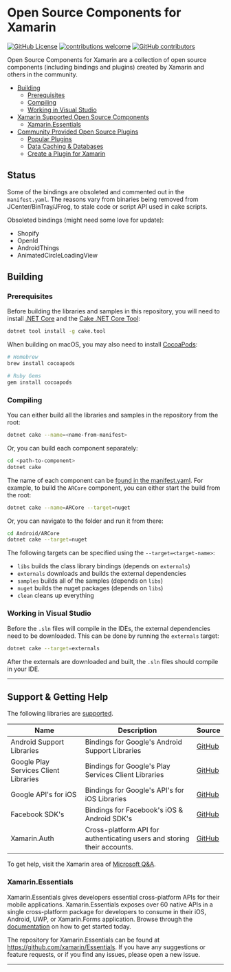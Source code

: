 # Open Source Components for Xamarin

[![GitHub License](https://img.shields.io/badge/license-MIT-lightgrey.svg)](https://github.com/xamarin/XamarinComponents/blob/master/LICENSE)
[![contributions welcome](https://img.shields.io/badge/contributions-welcome-brightgreen.svg?style=flat)](https://github.com/xamarin/XamarinComponents/issues)
[![GitHub contributors](https://img.shields.io/github/contributors/xamarin/XamarinComponents.svg)](https://github.com/xamarin/XamarinComponents/graphs/contributors)

Open Source Components for Xamarin are a collection of open source components (including bindings and plugins) created by Xamarin and others in the community.

 - [Building](#building)
    - [Prerequisites](#prerequisites)
    - [Compiling](#compiling)
    - [Working in Visual Studio](#working-in-visual-studio)
 - [Xamarin Supported Open Source Components](#xamarin-supported-open-source-components)
    - [Xamarin.Essentials](#xamarinessentials)
 - [Community Provided Open Source Plugins](#community-provided-open-source-plugins)
    - [Popular Plugins](#popular-plugins)
    - [Data Caching & Databases](#data-caching--databases)
    - [Create a Plugin for Xamarin](#create-a-plugin-for-xamarin)

## Status

Some of the bindings are obsoleted and commented out in the `manifest.yaml`. The reasons vary from binaries being removed 
from JCenter/BinTray/JFrog, to stale code or script API used in cake scripts.

Obsoleted bindings (might need some love for update):

*  Shopify
*  OpenId
*  AndroidThings
*  AnimatedCircleLoadingView

## Building

### Prerequisites

Before building the libraries and samples in this repository, you will need to install [.NET Core](https://dotnet.microsoft.com/download) and the [Cake .NET Core Tool](http://cakebuild.net):

```sh
dotnet tool install -g cake.tool
```

When building on macOS, you may also need to install [CocoaPods](https://cocoapods.org/):

```sh
# Homebrew
brew install cocoapods

# Ruby Gems
gem install cocoapods
```

### Compiling

You can either build all the libraries and samples in the repository from the root:

```sh
dotnet cake --name=<name-from-manifest>
```

Or, you can build each component separately:

```sh
cd <path-to-component>
dotnet cake
```

The name of each component can be [found in the manifest.yaml](https://github.com/xamarin/XamarinComponents/blob/master/manifest.yaml). For example, to build the `ARCore` component, you can either start the build from the root:

```sh
dotnet cake --name=ARCore --target=nuget
```

Or, you can navigate to the folder and run it from there:

```sh
cd Android/ARCore
dotnet cake --target=nuget
```

The following targets can be specified using the `--target=<target-name>`:

 - `libs` builds the class library bindings (depends on `externals`)
 - `externals` downloads and builds the external dependencies
 - `samples` builds all of the samples (depends on `libs`)
 - `nuget` builds the nuget packages (depends on `libs`)
 - `clean` cleans up everything


### Working in Visual Studio

Before the `.sln` files will compile in the IDEs, the external dependencies need to be downloaded. This can be done by running the `externals` target:

```sh
dotnet cake --target=externals
```

After the externals are downloaded and built, the `.sln` files should compile in your IDE.

---

## Support & Getting Help

The following libraries are [supported](Support.md). 

| Name                                  | Description                                                                      | Source                                                           |
|---------------------------------------|----------------------------------------------------------------------------------|------------------------------------------------------------------|
| Android Support Libraries             | Bindings for Google's Android Support Libraries                                  | [GitHub](https://github.com/xamarin/AndroidSupportComponents)    |
| Google Play Services Client Libraries | Bindings for Google's Play Services Client Libraries                             | [GitHub](https://github.com/xamarin/GooglePlayServicesComponents)|
| Google API's for iOS                  | Bindings for Google's API's for iOS Libraries                                    | [GitHub](https://github.com/xamarin/GoogleAPIsForiOSComponents)  |
| Facebook SDK's                        | Bindings for Facebook's iOS & Android SDK's                                      | [GitHub](https://github.com/xamarin/FacebookComponents)          |
| Xamarin.Auth                          | Cross-platform API for authenticating users and storing their accounts.          | [GitHub](https://github.com/xamarin/Xamarin.Auth)                |

To get help, visit the Xamarin area of [Microsoft Q&A](https://docs.microsoft.com/en-us/answers/products/dotnet).


### Xamarin.Essentials

Xamarin.Essentials gives developers essential cross-platform APIs for their mobile applications. Xamarin.Essentials exposes over 60 native APIs in a single cross-platform package for developers to consume in their iOS, Android, UWP, or Xamarin.Forms application. Browse through the [documentation](https://docs.microsoft.com/xamarin/essentials) on how to get started today.

The repository for Xamarin.Essentials can be found at https://github.com/xamarin/Essentials. If you have any suggestions or feature requests, or if you find any issues, please open a new issue.

---

